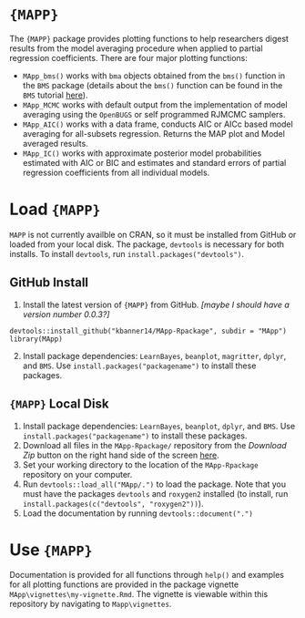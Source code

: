 # `{MAPP}`

The `{MAPP}` package provides plotting functions to help researchers digest results from the model averaging procedure when applied to partial regression coefficients. There are four major plotting functions:  

- `MApp_bms()` works with `bma` objects obtained from the `bms()` function in the `BMS` package (details about the `bms()` function can be found in the `BMS` tutorial [here](http://bms.zeugner.eu/tutorials/bms.pdf)).
- `MApp_MCMC` works with default output from the implementation of model averaging using the `OpenBUGS` or self programmed RJMCMC samplers. 
- `MApp_AIC()` works with a data frame, conducts AIC or AICc based model averaging for all-subsets regression. Returns the MAP plot and Model averaged results. 
- `MApp_IC()` works with approximate posterior model probabilities estimated with AIC or BIC and estimates and standard errors of partial regression coefficients from all individual models. 

# Load `{MAPP}` 

`MAPP` is not currently availble on CRAN, so it must be installed from GitHub or loaded from your local disk. The package, `devtools` is necessary for both installs. To install `devtools`, run `install.packages("devtools")`.  

## GitHub Install
1. Install the latest version of `{MAPP}` from GitHub. _[maybe I should have a version number 0.0.3?]_

```{r install, echo = T, message = FALSE}
devtools::install_github("kbanner14/MApp-Rpackage", subdir = "MApp")
library(MApp)
```

2. Install package dependencies: `LearnBayes`, `beanplot`, `magritter`, `dplyr`, and `BMS`. Use `install.packages("packagename")` to install these packages.

## `{MAPP}` Local Disk

1. Install package dependencies: `LearnBayes`, `beanplot`, `dplyr`, and `BMS`. Use `install.packages("packagename")` to install these packages.
2. Download all files in the `MApp-Rpackage/` repository from the _Download Zip_ button on the right hand side of the screen [here](https://github.com/kbanner14/MApp-Rpackage).
3. Set your working directory to the location of the `MApp-Rpackage` repository on your computer. 
4. Run `devtools::load_all("MApp/.")` to load the package. Note that you must have the packages `devtools` and `roxygen2` installed (to install, run `install.packages(c("devtools", "roxygen2"))`).
5. Load the documentation by running `devtools::document(".")`

# Use `{MAPP}`

Documentation is provided for all functions through `help()` and examples for all plotting functions are provided in the package vignette `MApp\vignettes\my-vignette.Rmd`. The vignette is viewable within this repository by navigating to `Mapp\vignettes`. 


